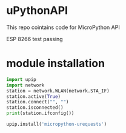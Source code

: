 # uPythonAPI
This repo cointains code for MicroPython API

ESP 8266 test passing


# module installation 

```python
import upip
import network
station = network.WLAN(network.STA_IF)
station.active(True)
station.connect("", "")
station.isconnected()
print(station.ifconfig())

upip.install('micropython-urequests')
```
